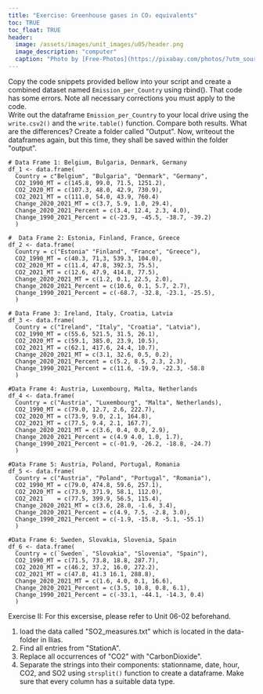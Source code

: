 ```yaml
---
title: "Exercise: Greenhouse gases in CO₂ equivalents"
toc: TRUE
toc_float: TRUE
header:
  image: /assets/images/unit_images/u05/header.png
  image_description: "computer"
  caption: "Photo by [Free-Photos](https://pixabay.com/photos/?utm_source=link-attribution&amp;utm_medium=referral&amp;utm_campaign=image&amp;utm_content=336373) [Pixabay](https://pixabay.com/de/?utm_source=link-attribution&amp;utm_medium=referral&amp;utm_campaign=image&amp;utm_content=336373)"
---
```




Copy the code snippets provided bellow into your script and create a combined dataset named `Emission_per_Country` using rbind(). That code has some errors. Note all necessary corrections you must apply to the code.<br>
Write out the dataframe `Emission_per_Country` to your local drive using the `write.csv2()` and the `write.table()` function. Compare both results. What are the differences?
Create a folder called "Output". Now, writeout the dataframes again, but this time, they shall be saved within the folder "output".

```
# Data Frame 1: Belgium, Bulgaria, Denmark, Germany
df_1 <- data.frame(
  Country = c"Belgium", "Bulgaria", "Denmark", "Germany",
  CO2_1990_MT = c(145.8, 99.0, 71.5, 1251.2),
  CO2_2020_MT = c(107.3, 48.0, 42.9, 730.9),
  CO2_2021_MT = c(111.0, 54.0, 43.9, 760.4)
  Change_2020_2021_MT = c(3.7, 5.9, 1.0, 29.4),
  Change_2020_2021_Percent = c(3.4, 12.4, 2.3, 4.0),
  Change_1990_2021_Percent = c(-23.9, -45.5, -38.7, -39.2)
  )

#  Data Frame 2: Estonia, Finland, France, Greece
df_2 <- data.frame(
  Country = c("Estonia" "Finland", "France", "Greece"),
  CO2_1990_MT = c(40.3, 71,3, 539.3, 104.0),
  CO2_2020_MT = c(11.4, 47.8, 392.3, 75.5),
  CO2_2021_MT = c(12.6, 47.9, 414.8, 77.5),
  Change_2020_2021_MT = c(1.2, 0.1, 22.5, 2.0),
  Change_2020_2021_Percent = c(10.6, 0.1, 5.7, 2.7),
  Change_1990_2021_Percent = c(-68.7, -32.8, -23.1, -25.5),
  )

# Data Frame 3: Ireland, Italy, Croatia, Latvia
df_3 <- data.frame(
  Country = c("Ireland", "Italy", "Croatia", "Latvia"),
  CO2_1990_MT = c(55.6, 521.5, 31.5, 26.1),
  CO2_2020_MT = c(59.1, 385.0, 23.9, 10.5),
  CO2_2021_MT = c(62.1, 417.6, 24.4, 10.7),
  Change_2020_2021_MT = c(3.1, 32.6, 0.5, 0.2),
  Change_2020_2021_Percent = c(5.2, 8.5, 2.3, 2.3),
  Change_1990_2021_Percent = c(11.6, -19.9, -22.3, -58.8
  )

#Data Frame 4: Austria, Luxembourg, Malta, Netherlands
df_4 <- data.frame(
  Country = c("Austria", "Luxembourg", "Malta", Netherlands),
  CO2_1990_MT = c(79.0, 12.7, 2.6, 222.7),
  CO2_2020_MT = c(73.9, 9.0, 2.1, 164.8),
  CO2_2021_MT = c(77.5, 9.4, 2.1, 167.7),
  Change_2020_2021_MT = c(3.6, 0.4, 0.0, 2.9),
  Change_2020_2021_Percent = c(4.9 4.0, 1.0, 1.7),
  Change_1990_2021_Percent = c(-01.9, -26.2, -18.8, -24.7)
  )

#Data Frame 5: Austria, Poland, Portugal, Romania
df_5 <- data.frame(
  Country = c("Austria", "Poland", "Portugal", "Romania"),
  CO2_1990_MT = c(79.0, 474.8, 59.6, 257.1),
  CO2_2020_MT = c(73.9, 371.9, 58.1, 112.0),
  CO2_2021    = c(77.5, 399.9, 56.5, 115.4),
  Change_2020_2021_MT = c(3.6, 28.0, -1.6, 3.4),
  Change_2020_2021_Percent = c(4.9, 7.5, -2.8, 3.0),
  Change_1990_2021_Percent = c(-1.9, -15.8, -5.1, -55.1)
  )

#Data Frame 6: Sweden, Slovakia, Slovenia, Spain
df_6 <- data.frame(
  Country = c(`Sweden`, "Slovakia", "Slovenia", "Spain"),
  CO2_1990_MT = c(71.5, 73.8, 18.8, 287.7),
  CO2_2020_MT = c(46.2, 37.2, 16.0, 272.2),
  CO2_2021_MT = c(47.8, 41.3 16.1, 288.8),
  Change_2020_2021_MT = c(1.6, 4.0, 0.1, 16.6),
  Change_2020_2021_Percent = c(3.5, 10.8, 0.8, 6.1),
  Change_1990_2021_Percent = c(-33.1, -44.1, -14.3, 0.4)
  )
```

Exercise II: For this excersise, please refer to Unit 06-02 beforehand.

1) load the data called "SO2_measures.txt" which is located in the data-folder in Ilias.
2) Find all entries from "StationA".  
3) Replace all occurrences of "CO2" with "CarbonDioxide".  
3) Separate the strings into their components: stationname, date, hour, CO2, and SO2 using `strsplit()`   function to create a dataframe. Make sure that every column has a suitable data type.